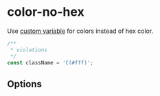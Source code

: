 # color-no-hex

Use [custom variable](https://acss.io/guides/syntax.html#variable-values) for colors instead of hex color.

```js
/**
 * violations
 */
const className = 'C(#fff)';
```

## Options
